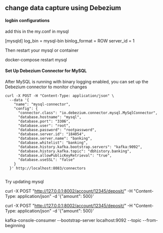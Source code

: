 ## change data capture using Debezium

#### logbin configurations

add this in the my.conf in mysql 

[mysqld]
log_bin = mysql-bin
binlog_format = ROW
server_id = 1

Then restart your mysql or container

docker-compose restart mysql


#### Set Up Debezium Connector for MySQL

After MySQL is running with binary logging enabled, you can set up the Debezium connector to monitor changes

```
curl -X POST -H "Content-Type: application/json" \
  --data '{
    "name": "mysql-connector",
    "config": {
      "connector.class": "io.debezium.connector.mysql.MySqlConnector",
      "database.hostname": "mysql",
      "database.port": "3306",
      "database.user": "root",
      "database.password": "rootpassword",
      "database.server.id": "184054",
      "database.server.name": "banking",
      "database.whitelist": "banking",
      "database.history.kafka.bootstrap.servers": "kafka:9092",
      "database.history.kafka.topic": "dbhistory.banking",
      "database.allowPublicKeyRetrieval": "true",                               
      "database.useSSL": "false"                             
    }
  }' http://localhost:8083/connectors


```

Try updating mysql 

curl -X POST "http://127.0.0.1:8002/account/12345/deposit/" -H "Content-Type: application/json" -d '{"amount": 500}'

curl -X POST "http://127.0.0.1:8002/account/12345/deposit/" -H "Content-Type: application/json" -d '{"amount": 500}'


kafka-console-consumer --bootstrap-server localhost:9092 --topic <your-topic-name> --from-beginning
